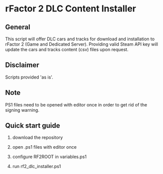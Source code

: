 # rFactor 2 DLC Content Installer

## General

This script will offer DLC cars and tracks for download and installation to rFactor 2 (Game and Dedicated Server). Providing valid
Steam API key will update the cars and tracks content (csv) files upon request.

## Disclaimer

Scripts provided 'as is'.

## Note

PS1 files need to be opened with editor once in order to get rid of the signing warning.

## Quick start guide

1. download the repository

2. open .ps1 files with editor once

3. configure RF2ROOT in variables.ps1

4. run rf2_dlc_installer.ps1
